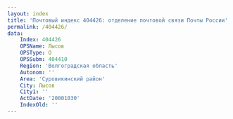 ```yaml
---
layout: index
title: 'Почтовый индекс 404426: отделение почтовой связи Почты России'
permalink: /404426/
data:
    Index: 404426
    OPSName: Лысов
    OPSType: О
    OPSSubm: 404410
    Region: 'Волгоградская область'
    Autonom: ''
    Area: 'Суровикинский район'
    City: Лысов
    City1: ''
    ActDate: '20001030'
    IndexOld: ''
---
```

